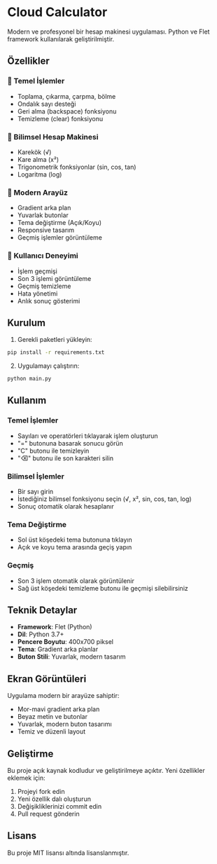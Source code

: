 # Cloud Calculator

Modern ve profesyonel bir hesap makinesi uygulaması. Python ve Flet framework kullanılarak geliştirilmiştir.

## Özellikler

### 🧮 Temel İşlemler
- Toplama, çıkarma, çarpma, bölme
- Ondalık sayı desteği
- Geri alma (backspace) fonksiyonu
- Temizleme (clear) fonksiyonu

### 🔬 Bilimsel Hesap Makinesi
- Karekök (√)
- Kare alma (x²)
- Trigonometrik fonksiyonlar (sin, cos, tan)
- Logaritma (log)

### 🎨 Modern Arayüz
- Gradient arka plan
- Yuvarlak butonlar
- Tema değiştirme (Açık/Koyu)
- Responsive tasarım
- Geçmiş işlemler görüntüleme

### 📱 Kullanıcı Deneyimi
- İşlem geçmişi
- Son 3 işlemi görüntüleme
- Geçmiş temizleme
- Hata yönetimi
- Anlık sonuç gösterimi

## Kurulum

1. Gerekli paketleri yükleyin:
```bash
pip install -r requirements.txt
```

2. Uygulamayı çalıştırın:
```bash
python main.py
```

## Kullanım

### Temel İşlemler
- Sayıları ve operatörleri tıklayarak işlem oluşturun
- "=" butonuna basarak sonucu görün
- "C" butonu ile temizleyin
- "⌫" butonu ile son karakteri silin

### Bilimsel İşlemler
- Bir sayı girin
- İstediğiniz bilimsel fonksiyonu seçin (√, x², sin, cos, tan, log)
- Sonuç otomatik olarak hesaplanır

### Tema Değiştirme
- Sol üst köşedeki tema butonuna tıklayın
- Açık ve koyu tema arasında geçiş yapın

### Geçmiş
- Son 3 işlem otomatik olarak görüntülenir
- Sağ üst köşedeki temizleme butonu ile geçmişi silebilirsiniz

## Teknik Detaylar

- **Framework**: Flet (Python)
- **Dil**: Python 3.7+
- **Pencere Boyutu**: 400x700 piksel
- **Tema**: Gradient arka planlar
- **Buton Stili**: Yuvarlak, modern tasarım

## Ekran Görüntüleri

Uygulama modern bir arayüze sahiptir:
- Mor-mavi gradient arka plan
- Beyaz metin ve butonlar
- Yuvarlak, modern buton tasarımı
- Temiz ve düzenli layout

## Geliştirme

Bu proje açık kaynak kodludur ve geliştirilmeye açıktır. Yeni özellikler eklemek için:

1. Projeyi fork edin
2. Yeni özellik dalı oluşturun
3. Değişikliklerinizi commit edin
4. Pull request gönderin

## Lisans

Bu proje MIT lisansı altında lisanslanmıştır. 